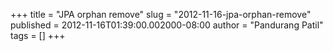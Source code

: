 +++
title = "JPA orphan remove"
slug = "2012-11-16-jpa-orphan-remove"
published = 2012-11-16T01:39:00.002000-08:00
author = "Pandurang Patil"
tags = []
+++

